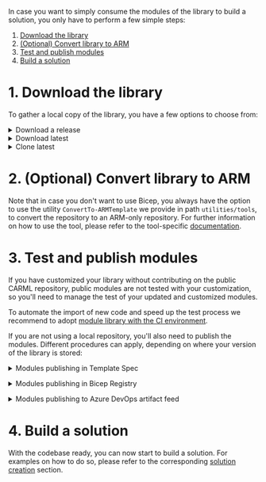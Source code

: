 In case you want to simply consume the modules of the library to build a solution, you only have to perform a few simple steps:

1. [Download the library](#1-download-the-library)
1. [(Optional) Convert library to ARM](#2-optional-convert-library-to-arm)
1. [Test and publish modules](#3-test-and-publish-modules)
1. [Build a solution](#4-build-a-solution)

# 1. Download the library

To gather a local copy of the library, you have a few options to choose from:

<details>
<summary>Download a release</summary>

To download a specific release version of the repository:
1. Navigate to the [releases](https://github.com/Azure/ResourceModules/releases) page.
1. Scroll to the `'Assets'` section at the bottom end of the release you'd like to download.
1. Here, you will find a packaged version of the repository (as it was when the release was created) and can download it with a simple click on the `'Source code'` package (e.g., `Source code (zip)`) itself. This will download the file in your default download folder.

    <img src="./media/SetupEnvironment/downloadZipRelease.png" alt="Download zip" height="150">

1. Finally, you need to unpack the downloaded file to a location of your choice.

</details>

<details>
<summary>Download latest</summary>

To download the latest version of the repository
1. Navigate to the main page of [CARML](https://aka.ms/CARML).
1. On the overview page, select the `<> Code` button to the top right, and select the `Download ZIP` button in the opening pop-up to trigger the repository to be downloaded as a compressed file into your default download folder.

    <img src="./media/SetupEnvironment/downloadZipLatest.png" alt="Download zip" height="350">

1. Finally, you need to unpack the downloaded file to a location of your choice.

</details>

<details>
<summary>Clone latest</summary>

To clone the latest version of the repository
1. On your local machine, open a PowerShell session.
1. Navigate to the location you want to clone the repository into.
1. Run

    ```PowerShell
    git clone 'https://github.com/Azure/ResourceModules.git'
    ```

</details>

<p>

# 2. (Optional) Convert library to ARM

Note that in case you don't want to use Bicep, you always have the option to use the utility `ConvertTo-ARMTemplate`  we provide in path `utilities/tools`, to convert the repository to an ARM-only repository. For further information on how to use the tool, please refer to the tool-specific [documentation](./Interoperability%20-%20Bicep%20to%20ARM%20conversion).

# 3. Test and publish modules

If you have customized your library without contributing on the public CARML repository, public modules are not tested with your customization, so you'll need to manage the test of your updated and customized modules.

To automate the import of new code and speed up the test process we recommend to adopt [module library with the CI environment](./Getting%20started%20-%20Scenario%202%20Onboard%20module%20library%20and%20CI%20environment).

If you are not using a local repository, you'll also need to publish the modules. Different procedures can apply, depending on where your version of the library is stored:

<details>
<summary>Modules publishing in Template Spec</summary>

The preferred method to publish modules to template-specs is to leverage CARML ready [CI environment](./The%20CI%20environment), however there maybe specific requirements for which this option is not applicable. As an alternative, the same [Publish-ModuleToTemplateSpec.ps1](https://github.com/Azure/ResourceModules/blob/main/utilities/pipelines/resourcePublish/Publish-ModuleToPrivateBicepRegistry.ps1) script leveraged by the publishing step of the CI environment pipeline can be executed locally.

To publish a module by running the script:
 1. Let's suppose your updated library location is `'D:\ResourcesModules'`, open a Powershell session on your machine
 1. Navigate to `'D:\ResourcesModules\utilities\pipelines\resourcePublish'` location
 1. Load the script `'Publish-ModuleToTemplateSpec.ps1'` executing:

        ```PowerShell
        . .\Publish-ModuleToTemplateSpec.ps1
        ```
 1. Run the script for the modules you need to publish, using the opportune parameters:
     - TemplateFilePath = the absolute path of the module to be published
     - ModuleVersion = the version of the module
     - TemplateSpecsRgName = the resource group that will contain the Template Spec
     - TemplateSpecsRgLocation = the location of the Template Spec
     - TemplateSpecsDescription = The description of the Template Spec

    To publish the Keyvault module with version 0.4.740 on a Template Spec that will be created in the resource group 'artifact-rg' you can execute the following example:

         ```PowerShell
        Publish-ModuleToTemplateSpec -TemplateFilePath "D:\ResourcesModules\modules\Microsoft.KeyVault\vaults\deploy.bicep" -ModuleVersion "0.4.740" -TemplateSpecsRgName 'artifact-rg'  -TemplateSpecsRgLocation 'West Europe' -TemplateSpecsDescription 'CARML KV Template Spec'
        ```
    As the modules to be published are more than one a script that calls the `'Publish-ModuleToTemplateSpec'` function for each of the modules can be created.

 1. Update your master template in order to use the new version of the published modules.

    For the [Template Specs' example in Solutions](./Solution%20creation#examples) page, supposing you have published version '0.4.740' of modules, you need to replace all the occurences of '0.4.735' with '0.4.740'.
</details>
<p>

<details>
<summary>Modules publishing in Bicep Registry</summary>

The preferred method to publish modules to Bicep Registry is to leverage CARML ready [CI environment](./The%20CI%20environment), however there maybe specific requirements for which this option is not applicable. As an alternative, the same [Publish-ModuleToPrivateBicepRegistry.ps1](https://github.com/Azure/ResourceModules/blob/main/utilities/pipelines/resourcePublish/Publish-ModuleToPrivateBicepRegistry.ps1) script leveraged by the publishing step of the CI environment pipeline can be executed locally.

To publish a module by running the script:
 1. Let's suppose your updated library location is `'D:\ResourcesModules'`, open a Powershell session on your machine
 1. Navigate to `'D:\ResourcesModules\utilities\pipelines\resourcePublish'` location
 1. Load the script `'Publish-ModuleToPrivateBicepRegistry.ps1'` executing:

        ```PowerShell
        . .\Publish-ModuleToPrivateBicepRegistry.ps1
        ```
 1. Run the script for the modules you need to publish, using the opportune parameters:
     - TemplateFilePath = the absolute path of the module to be published.
     - ModuleVersion = the version of the module.
     - BicepRegistryName =  Name of the private bicep registry to publish to.
     - BicepRegistryRgName = the resource group of the private bicep registry to publish to.

    To publish the Keyvault module with version 0.4.740 on a Bicep Registry called 'adpsxxazacrx001' that will be created in the resource group 'artifact-rg' you can execute the following command:

         ```PowerShell
        Publish-ModuleToPrivateBicepRegistry -TemplateFilePath "D:\ResourcesModules\modules\Microsoft.KeyVault\vaults\deploy.bicep" -ModuleVersion "0.4.740" -BicepRegistryName 'adpsxxazacrx001'  -BicepRegistryRgName 'artifact-rg'
        ```
    As the modules to be published are more than one a script that calls the `'Publish-ModuleToPrivateBicepRegistry'` function for each of the modules can be created.

 1. Update your master template in order to use the new version of the published modules.

    For the [Private Bicep Registry's example in Solutions](./Solution%20creation#examples) page, supposing you have published version '0.4.740' of modules, you need to replace all the occurences of '0.4.735' with '0.4.740'.
</details>
<p>

<details>
<summary>Modules publishing to Azure DevOps artifact feed</summary>

The preferred method to publish modules to Azure DevOps artifact feed is to leverage CARML ready [CI environment](./The%20CI%20environment), however there maybe specific requirements for which this option is not applicable. As an alternative, the same [Publish-ModuleToUniversalArtifactFeed.ps1](https://github.com/Azure/ResourceModules/blob/main/utilities/pipelines/resourcePublish/Publish-ModuleToUniversalArtifactFeed.ps1) script leveraged by the publishing step of the CI environment pipeline can be executed locally.

To publish a module by running the script:
 1. Let's suppose your updated library location is `'D:\ResourcesModules'`, open a Powershell session on your machine
 1. Navigate to `'D:\ResourcesModules\utilities\pipelines\resourcePublish'` location
 1. Load the script `'Publish-ModuleToUniversalArtifactFeed.ps1'` executing:

        ```PowerShell
        . .\Publish-ModuleToUniversalArtifactFeed.ps1
        ```
 1. Run the script for the modules you need to publish, using the opportune parameters:
     - TemplateFilePath = the absolute path of the module to be published.
     - ModuleVersion = the version of the module.
     - VstsOrganizationUri =  name of Azure DevOps organization URL hosting the artifacts feed.
     - VstsFeedProject = name of the project hosting the artifacts feed.
     - VstsFeedName = name to the feed to publish to.

    To publish the Keyvault module with version 0.4.740 on an artifact feed called 'Artifacts', in the project 'IaC' on organization 'fabrikam' you can execute the following command:

         ```PowerShell
        Publish-ModuleToUniversalArtifactFeed -TemplateFilePath "D:\ResourcesModules\modules\Microsoft.KeyVault\vaults\deploy.bicep" -ModuleVersion "0.4.740" -VstsOrganizationUri 'https://dev.azure.com/fabrikam' -VstsFeedProject 'IaC' -VstsFeedName 'Artifacts'
        ```
    As the modules to be published are more than one a script that calls the `'Publish-ModuleToUniversalArtifactFeed'` function for each of the modules can be created.

 1. Update your master template in order to use the new version of the published modules.

</details>


# 4. Build a solution

With the codebase ready, you can now start to build a solution. For examples on how to do so, please refer to the corresponding [solution creation](./Solution%20creation) section.
